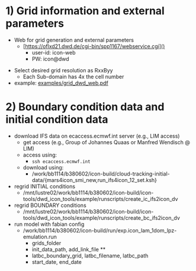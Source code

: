 
# 1) Grid information and external parameters

- Web for grid generation and external parameters 
	- [https://oflxd21.dwd.de/cgi-bin/spp1167/webservice.cgi]()
	    + user-id: 	icon-web
	    + PW: icon@dwd
+ Select desired grid resolution as RxxByy
    + Each Sub-domain has 4x the cell number
+ example:  [examples/grid_dwd_web.pdf]()


# 2) Boundary condition data and initial condition data

+ download IFS data on ecaccess.ecmwf.int server (e.g., LIM access)
    - get access (e.g., Group of Johannes Quaas or Manfred Wendisch @ LIM)
    - access using: 
        - `ssh ecaccess.ecmwf.int`
    - download using:
        - /work/bb1114/b380602/icon-build/cloud-tracking-initial-data/{mars4icon_smi_new,run_ifs4icon_12_set.ksh}
+ regrid INITIAL conditions
    + /mnt/lustre02/work/bb1114/b380602/icon-build/icon-tools/dwd_icon_tools/example/runscripts/create_ic_ifs2icon_dv
+ regrid BOUNDARY conditions
    + /mnt/lustre02/work/bb1114/b380602/icon-build/icon-tools/dwd_icon_tools/example/runscripts/create_bc_ifs2icon_dv
+ run model with fabian config
    + /work/bb1114/b380602/icon-build/run/exp.icon_lam_1dom_lpz-emulation.run
        - grids_folder
        - init_data_path, add_link_file **
        - latbc_boundary_grid, latbc_filename, latbc_path
        - start_date, end_date
